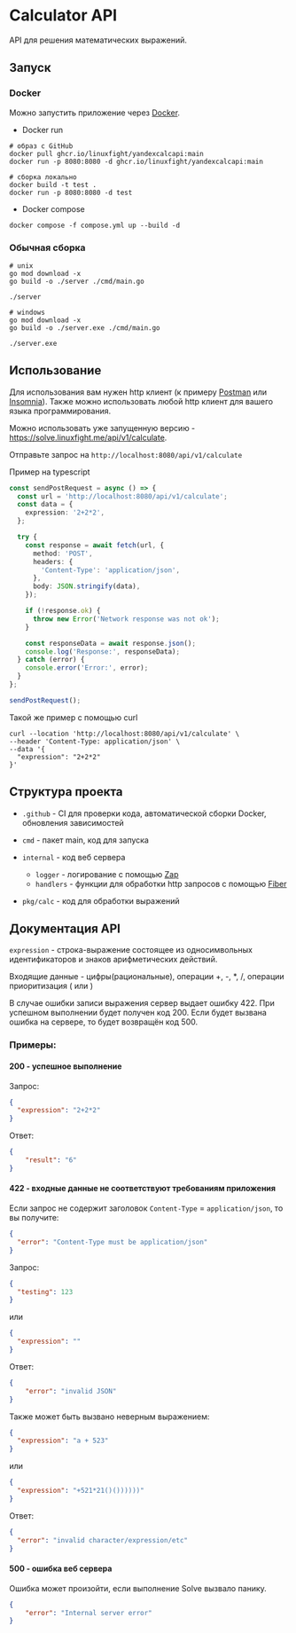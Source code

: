 # Calculator API

API для решения математических выражений.

## Запуск
### Docker
Можно запустить приложение через [Docker](https://www.docker.com/).

- Docker run
```shell
# образ с GitHub
docker pull ghcr.io/linuxfight/yandexcalcapi:main
docker run -p 8080:8080 -d ghcr.io/linuxfight/yandexcalcapi:main

# сборка локально
docker build -t test .
docker run -p 8080:8080 -d test
```
- Docker compose
```shell
docker compose -f compose.yml up --build -d
``` 

### Обычная сборка
```shell
# unix
go mod download -x
go build -o ./server ./cmd/main.go

./server

# windows
go mod download -x
go build -o ./server.exe ./cmd/main.go

./server.exe
```

## Использование
Для использования вам нужен http клиент (к примеру [Postman](https://www.postman.com/downloads/) или [Insomnia](https://insomnia.rest/download)).
Также можно использовать любой http клиент для вашего языка программирования.

Можно использовать уже запущенную версию - https://solve.linuxfight.me/api/v1/calculate.

Отправьте запрос на ```http://localhost:8080/api/v1/calculate```

Пример на typescript
```typescript
const sendPostRequest = async () => {
  const url = 'http://localhost:8080/api/v1/calculate';
  const data = {
    expression: '2+2*2',
  };

  try {
    const response = await fetch(url, {
      method: 'POST',
      headers: {
        'Content-Type': 'application/json',
      },
      body: JSON.stringify(data),
    });

    if (!response.ok) {
      throw new Error('Network response was not ok');
    }

    const responseData = await response.json();
    console.log('Response:', responseData);
  } catch (error) {
    console.error('Error:', error);
  }
};

sendPostRequest();
```

Такой же пример с помощью curl
```shell
curl --location 'http://localhost:8080/api/v1/calculate' \
--header 'Content-Type: application/json' \
--data '{
  "expression": "2+2*2"
}'
```

## Структура проекта
- ```.github``` - CI для проверки кода, автоматической сборки Docker, обновления зависимостей

- ```cmd``` - пакет main, код для запуска

- ```internal``` - код веб сервера
  - ```logger``` - логирование с помощью [Zap](https://github.com/uber-go/zap)
  - ```handlers``` - функции для обработки http запросов с помощью [Fiber](https://github.com/gofiber/fiber)

- ```pkg/calc``` - код для обработки выражений

## Документация API

```expression``` - строка-выражение состоящее из односимвольных идентификаторов и знаков арифметических действий.

Входящие данные - цифры(рациональные), операции +, -, *, /, операции приоритизация ( или )

В случае ошибки записи выражения сервер выдает ошибку 422.
При успешном выполнении будет получен код 200.
Если будет вызвана ошибка на сервере, то будет возвращён код 500. 

### Примеры:
#### 200 - успешное выполнение

Запрос: 
```json
{
  "expression": "2+2*2"
}
```
Ответ:
```json
{
    "result": "6"
}
```

#### 422 - входные данные не соответствуют требованиям приложения
Если запрос не содержит заголовок ```Content-Type``` = ```application/json```, то вы получите:
```json
{
  "error": "Content-Type must be application/json"
}
```

Запрос:
```json
{
  "testing": 123
}
```
или
```json
{
  "expression": ""
}
```
Ответ:
```json
{
    "error": "invalid JSON"
}
```

Также может быть вызвано неверным выражением:
```json
{
  "expression": "a + 523"
}
```
или
```json
{
  "expression": "+521*21()())))))"
}
```
Ответ:
```json
{
  "error": "invalid character/expression/etc"
}
```

#### 500 - ошибка веб сервера
Ошибка может произойти, если выполнение Solve вызвало панику.

```json
{
    "error": "Internal server error"
}
```